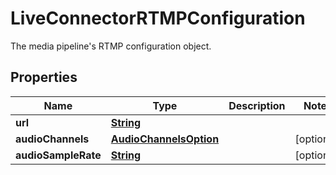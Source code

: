 

# LiveConnectorRTMPConfiguration

The media pipeline's RTMP configuration object.

## Properties

| Name | Type | Description | Notes |
|------------ | ------------- | ------------- | -------------|
|**url** | [**String**](String.md) |  |  |
|**audioChannels** | [**AudioChannelsOption**](AudioChannelsOption.md) |  |  [optional] |
|**audioSampleRate** | [**String**](String.md) |  |  [optional] |



